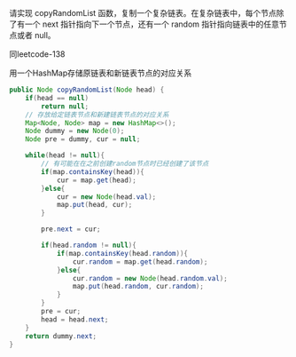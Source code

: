 请实现 copyRandomList 函数，复制一个复杂链表。在复杂链表中，每个节点除了有一个 next 指针指向下一个节点，还有一个 random 指针指向链表中的任意节点或者 null。



同leetcode-138

用一个HashMap存储原链表和新链表节点的对应关系
```Java
public Node copyRandomList(Node head) {
    if(head == null)
        return null;
    // 存放给定链表节点和新建链表节点的对应关系
    Map<Node, Node> map = new HashMap<>();
    Node dummy = new Node(0);
    Node pre = dummy, cur = null;

    while(head != null){
        // 有可能在在之前创建random节点时已经创建了该节点
        if(map.containsKey(head)){
            cur = map.get(head);
        }else{
            cur = new Node(head.val);
            map.put(head, cur);
        }

        pre.next = cur;

        if(head.random != null){
            if(map.containsKey(head.random)){
                cur.random = map.get(head.random);
            }else{
                cur.random = new Node(head.random.val);
                map.put(head.random, cur.random);
            }
        }
        pre = cur;
        head = head.next;
    }
    return dummy.next;
}
```